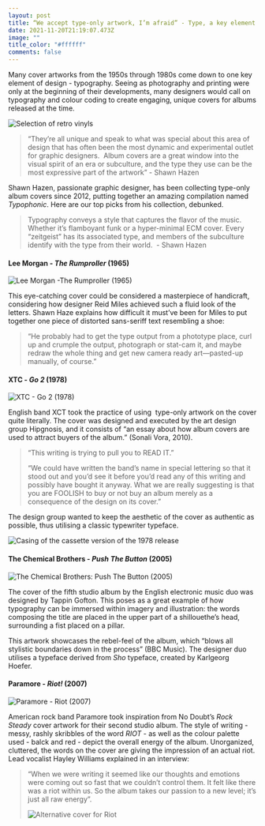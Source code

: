 ```yaml
---
layout: post
title: “We accept type-only artwork, I’m afraid” - Type, a key element of design
date: 2021-11-20T21:19:07.473Z
image: ""
title_color: "#ffffff"
comments: false
---
```

Many cover artworks from the 1950s through 1980s come down to one key element of design - typography. Seeing as photography and printing were only at the beginning of their developments, many designers would call on typography and colour coding to create engaging, unique covers for albums released at the time. 

![Selection of retro vinyls ](../uploads/mick-haupt-xradf77uxoq-unsplash.jpg "Selection of retro vinyls ")

> “They’re all unique and speak to what was special about this area of design that has often been the most dynamic and experimental outlet for graphic designers.  Album covers are a great window into the visual spirit of an era or subculture, and the type they use can be the most expressive part of the artwork” - Shawn Hazen 

Shawn Hazen, passionate graphic designer, has been collecting type-only album covers since 2012, putting together an amazing compilation named *Typophonic*. Here are our top picks from his collection, debunked. 

> Typography conveys a style that captures the flavor of the music. Whether it’s flamboyant funk or a hyper-minimal ECM cover. Every “zeitgeist” has its associated type, and members of the subculture identify with the type from their world.  - Shawn Hazen 

#### Lee Morgan - *The Rumproller* (1965)

![Lee Morgan -The Rumproller (1965)](../uploads/r-4005477-1352052113-9596.jpeg.jpg "Lee Morgan - The Rumproller (1965)")

This eye-catching cover could be considered a masterpiece of handicraft, considering how designer Reid Miles achieved such a fluid look of the letters. Shawn Haze explains how difficult it must’ve been for Miles to put together one piece of distorted sans-seriff text resembling a shoe: 

> “He probably had to get the type output from a phototype place, curl up and crumple the output, photograph or stat-cam it, and maybe redraw the whole thing and get new camera ready art—pasted-up manually, of course.” 

#### XTC - *Go 2* (1978)

![XTC - Go 2 (1978)](../uploads/6782396192_6c887f37fa_b.jpg "XTC - Go 2 (1978)")

English band XCT took the practice of using  type-only artwork on the cover quite literally. The cover was designed and executed by the art design group Hipgnosis, and it consists of “an essay about how album covers are used to attract buyers of the album.” (Sonali Vora, 2010). 

> “This writing is trying to pull you to READ IT.” 
>
> “We could have written the band’s name in special lettering so that it stood out and you’d see it before you’d read any of this writing and possibly have bought it anyway. What we are really suggesting is that you are FOOLISH to buy or not buy an album merely as a consequence of the design on its cover.” 

The design group wanted to keep the aesthetic of the cover as authentic as possible, thus utilising a classic typewriter typeface. 

![Casing of the cassette version of the 1978 release](../uploads/two.jpg "Casing of the cassette version of the 1978 release")

#### The Chemical Brothers - *Push The Button* (2005)

![The Chemical Brothers: Push The Button (2005)](../uploads/sharedimage-66501.jpg "The Chemical Brothers: Push The Button (2005)")

The cover of the fifth studio album by the English electronic music duo was designed by Tappin Gofton. This poses as a great example of how typography can be immersed within imagery and illustration: the words composing the title are placed in the upper part of a shillouethe’s head, surrounding a fist placed on a pillar. 

This artwork showcases the rebel-feel of the album, which “blows all stylistic boundaries down in the process” (BBC Music). The designer duo utilises a typeface derived from *Sho* typeface, created by Karlgeorg Hoefer. 

#### Paramore - *Riot!* (2007)

![Paramore - Riot (2007)](../uploads/91b6aywjwjl._sl1425_.jpg "Paramore - Riot (2007)")

American rock band Paramore took inspiration from No Doubt’s *Rock Steady* cover artwork for their second studio album. The style of writing - messy, rashly skribbles of the word *RIOT* - as well as the colour palette used - balck and red - depict the overall energy of the album. Unorganized, cluttered, the words on the cover are giving the impression of an actual riot. Lead vocalist Hayley Williams explained in an interview: 

> “When we were writing it seemed like our thoughts and emotions were coming out so fast that we couldn’t control them. It felt like there was a riot within us. So the album takes our passion to a new level; it’s just all raw energy”.
>
> ![Alternative cover for Riot ](../uploads/maxresdefault.jpg "Alternative cover for Riot ")